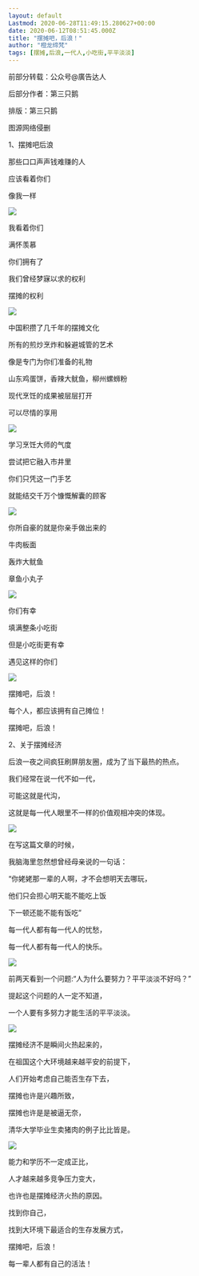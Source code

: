 ```yaml
---
layout: default
Lastmod: 2020-06-28T11:49:15.280627+00:00
date: 2020-06-12T08:51:45.000Z
title: "摆摊吧，后浪！"
author: "橙龙缔梵"
tags: [摆摊,后浪,一代人,小吃街,平平淡淡]
---
```


前部分转载：公众号@廣告达人

后部分作者：第三只鹅

排版：第三只鹅

图源网络侵删

1、摆摊吧后浪

那些口口声声钱难赚的人

应该看着你们

像我一样

![](https://images.weserv.nl/?url=//inews.gtimg.com/newsapp_bt/0/11923251266/641)

我看着你们

满怀羡慕

你们拥有了

我们曾经梦寐以求的权利

摆摊的权利

![](https://images.weserv.nl/?url=//inews.gtimg.com/newsapp_bt/0/11923253255/641)

中国积攒了几千年的摆摊文化

所有的煎炒烹炸和躲避城管的艺术

像是专门为你们准备的礼物

山东鸡蛋饼，香辣大鱿鱼，柳州螺蛳粉

现代烹饪的成果被层层打开

可以尽情的享用

![](https://images.weserv.nl/?url=//inews.gtimg.com/newsapp_bt/0/11923255638/641)

学习烹饪大师的气度

尝试把它融入市井里

你们只凭这一门手艺

就能结交千万个慷慨解囊的顾客

![](https://images.weserv.nl/?url=//inews.gtimg.com/newsapp_bt/0/11923257972/641)

你所自豪的就是你亲手做出来的

牛肉板面

轰炸大鱿鱼

章鱼小丸子

![](https://images.weserv.nl/?url=//inews.gtimg.com/newsapp_bt/0/11923260035/641)

你们有幸

填满整条小吃街

但是小吃街更有幸

遇见这样的你们

![](https://images.weserv.nl/?url=//inews.gtimg.com/newsapp_bt/0/11923261477/641)

摆摊吧，后浪！

每个人，都应该拥有自己摊位！

摆摊吧，后浪！

2、关于摆摊经济

后浪一夜之间疯狂刷屏朋友圈，成为了当下最热的热点。

我们经常在说一代不如一代，

可能这就是代沟，

这就是每一代人眼里不一样的价值观相冲突的体现。

![](https://images.weserv.nl/?url=//inews.gtimg.com/newsapp_bt/0/11923263559/641)

在写这篇文章的时候，

我脑海里忽然想曾经母亲说的一句话：

“你姥姥那一辈的人啊，才不会想明天去哪玩，

他们只会担心明天能不能吃上饭

下一顿还能不能有饭吃”

每一代人都有每一代人的忧愁，

每一代人都有每一代人的快乐。

![](https://images.weserv.nl/?url=//inews.gtimg.com/newsapp_bt/0/11923265704/641)

前两天看到一个问题:“人为什么要努力？平平淡淡不好吗？”

提起这个问题的人一定不知道，

一个人要有多努力才能生活的平平淡淡。

![](https://images.weserv.nl/?url=//inews.gtimg.com/newsapp_bt/0/11923267082/641)

摆摊经济不是瞬间火热起来的，

在祖国这个大环境越来越平安的前提下，

人们开始考虑自己能否生存下去，

摆摊也许是兴趣所致，

摆摊也许是是被逼无奈，

清华大学毕业生卖猪肉的例子比比皆是。

![](https://images.weserv.nl/?url=//inews.gtimg.com/newsapp_bt/0/11923268703/641)

能力和学历不一定成正比，

人才越来越多竞争压力变大，

也许也是摆摊经济火热的原因。

找到你自己，

找到大环境下最适合的生存发展方式，

摆摊吧，后浪！

每一辈人都有自己的活法！

